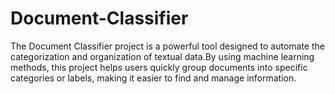 # Document-Classifier
The Document Classifier project is a powerful tool designed to automate the categorization and organization of textual data.By using machine learning methods, this project helps users quickly group documents into specific categories or labels, making it easier to find and manage information.
